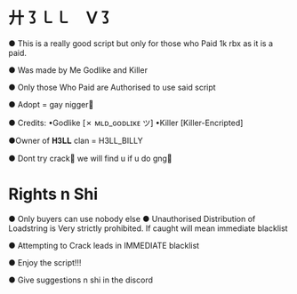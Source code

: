 # 廾㇌㇄㇄ ᐯ㇌

● This is a really good script but only for those who Paid 1k rbx as it is a paid.

● Was made by Me Godlike and Killer

● Only those Who Paid are Authorised to use said script

● Adopt = gay nigger🙏

● Credits:
•Godlike [✗ ᴍʟᴅ_ɢᴏᴅʟɪᴋᴇ ツ]
•Killer [Killer-Encripted]

●Owner of 𝐇𝟑𝐋𝐋 clan = H3LL_BILLY

● Dont try crack🙏 we will find u if u do gng🥀

# Rights n Shi

● Only buyers can use nobody else
● Unauthorised Distribution of Loadstring is Very strictly prohibited. If caught will mean immediate blacklist

● Attempting to Crack leads in IMMEDIATE blacklist

● Enjoy the script!!!

● Give suggestions n shi in the discord
